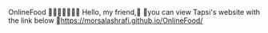 OnlineFood 🍔🍕🍟🍺🍾🥐🥖 Hello, my friend,🙂 📍you can view Tapsi's website with the link below 🔗https://morsalashrafi.github.io/OnlineFood/
